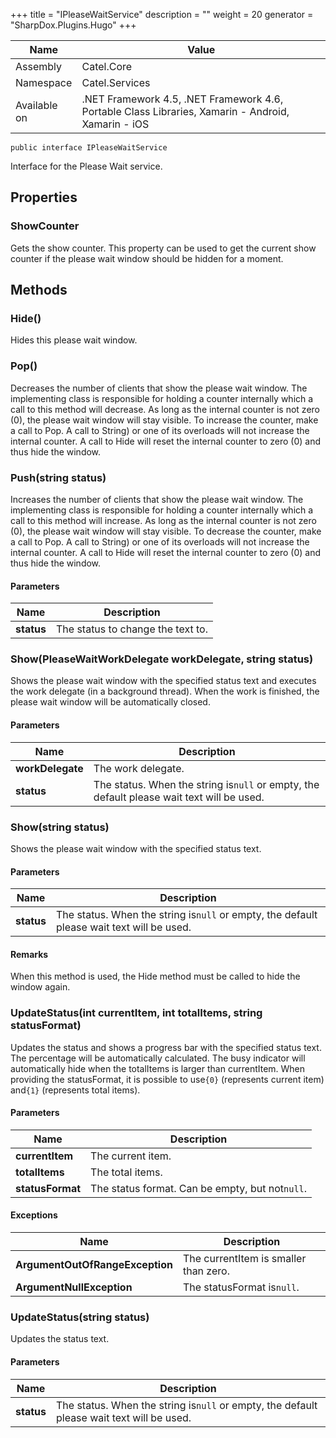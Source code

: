 

+++
title = "IPleaseWaitService" 
description = ""
weight = 20
generator = "SharpDox.Plugins.Hugo"
+++

Name|Value
---|---
Assembly|Catel.Core
Namespace|Catel.Services
Available on|.NET Framework 4.5, .NET Framework 4.6, Portable Class Libraries, Xamarin - Android, Xamarin - iOS

```
public interface IPleaseWaitService
```

Interface for the Please Wait service.

## Properties

### ShowCounter

Gets the show counter. This property can be used to get the current show counter if the please wait window should be hidden for a moment.

## Methods

### Hide()

Hides this please wait window.

### Pop()

Decreases the number of clients that show the please wait window. The implementing class is responsible for holding a counter internally which a call to this method will decrease. As long as the internal counter is not zero (0), the please wait window will stay visible. To increase the counter, make a call to Pop. A call to String) or one of its overloads will not increase the internal counter. A call to Hide will reset the internal counter to zero (0) and thus hide the window.

### Push(string status)

Increases the number of clients that show the please wait window. The implementing class is responsible for holding a counter internally which a call to this method will increase. As long as the internal counter is not zero (0), the please wait window will stay visible. To decrease the counter, make a call to Pop. A call to String) or one of its overloads will not increase the internal counter. A call to Hide will reset the internal counter to zero (0) and thus hide the window.

#### Parameters

Name|Description
---|---
**status**|The status to change the text to.

### Show(PleaseWaitWorkDelegate workDelegate, string status)

Shows the please wait window with the specified status text and executes the work delegate (in a background thread). When the work is finished, the please wait window will be automatically closed.

#### Parameters

Name|Description
---|---
**workDelegate**|The work delegate.
**status**|The status. When the string is`null` or empty, the default please wait text will be used.

### Show(string status)

Shows the please wait window with the specified status text.

#### Parameters

Name|Description
---|---
**status**|The status. When the string is`null` or empty, the default please wait text will be used.

#### Remarks

When this method is used, the Hide method must be called to hide the window again.

### UpdateStatus(int currentItem, int totalItems, string statusFormat)

Updates the status and shows a progress bar with the specified status text. The percentage will be automatically calculated. The busy indicator will automatically hide when the totalItems is larger than currentItem. When providing the statusFormat, it is possible to use`{0}` (represents current item) and`{1}` (represents total items).

#### Parameters

Name|Description
---|---
**currentItem**|The current item.
**totalItems**|The total items.
**statusFormat**|The status format. Can be empty, but not`null`.

#### Exceptions

Name|Description
---|---
**ArgumentOutOfRangeException**|The currentItem is smaller than zero.
**ArgumentNullException**|The statusFormat is`null`.

### UpdateStatus(string status)

Updates the status text.

#### Parameters

Name|Description
---|---
**status**|The status. When the string is`null` or empty, the default please wait text will be used.

